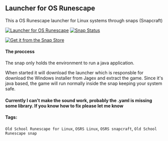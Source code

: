 ## Launcher for OS Runescape
This a OS Runescape launcher for Linux systems through snaps (Snapcraft)

[![Launcher for OS Runescape](https://snapcraft.io/os-runes/badge.svg)](https://snapcraft.io/os-runes) [![Snap Status](https://build.snapcraft.io/badge/ripe3/os-runes.svg)](https://build.snapcraft.io/user/ripe3/os-runes)

[![Get it from the Snap Store](https://snapcraft.io/static/images/badges/en/snap-store-black.svg)](https://snapcraft.io/os-runes)

#### The proccess

The snap only holds the environment to run a java application. 

When started it will download the launcher which is responsble for download the Windows installer from Jagex and extract the game. Since it's java based, the game will run normally inside the snap keeping your system safe.

#### Currently I can't make the sound work, probably the .yaml is missing some library. If you know how to fix please let me know

#### Tags:
`Old School Runescape for Linux`, `OSRS Linux`, `OSRS snapcraft`, `Old School Runescape snap`
